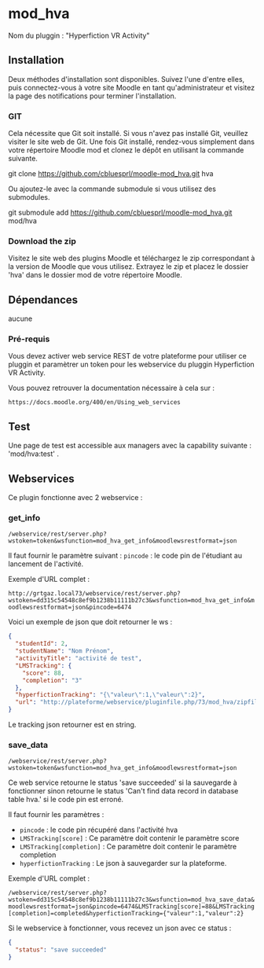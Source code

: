 # mod_hva

Nom du pluggin : "Hyperfiction VR Activity"

## Installation

Deux méthodes d'installation sont disponibles.
Suivez l'une d'entre elles, puis connectez-vous à votre site Moodle en tant qu'administrateur et visitez la page des notifications pour terminer l'installation.

### GIT

Cela nécessite que Git soit installé. Si vous n'avez pas installé Git, veuillez visiter le site web de Git.
Une fois Git installé, rendez-vous simplement dans votre répertoire Moodle mod et clonez le dépôt en utilisant la commande suivante.

git clone https://github.com/cbluesprl/moodle-mod_hva.git hva

Ou ajoutez-le avec la commande submodule si vous utilisez des submodules.

git submodule add https://github.com/cbluesprl/moodle-mod_hva.git mod/hva

### Download the zip

Visitez le site web des plugins Moodle et téléchargez le zip correspondant à la version de Moodle que vous utilisez. Extrayez le zip et placez le dossier 'hva' dans le dossier mod de votre répertoire Moodle.


## Dépendances

aucune

### Pré-requis

Vous devez activer web service REST de votre plateforme pour utiliser ce pluggin et paramètrer un token pour  les webservice du pluggin Hyperfiction VR Activity.

Vous pouvez retrouver la documentation nécessaire à cela sur :

`https://docs.moodle.org/400/en/Using_web_services`

## Test

Une page de test est accessible aux managers avec la capability suivante : 'mod/hva:test' .

## Webservices

Ce plugin fonctionne avec 2 webservice :  

### get_info 

`/webservice/rest/server.php?wstoken=token&wsfunction=mod_hva_get_info&moodlewsrestformat=json`

Il faut fournir le paramètre suivant :
`pincode` : le code pin de l'étudiant au lancement de l'activité.

Exemple d'URL complet :

`http://grtgaz.local73/webservice/rest/server.php?wstoken=dd315c54548c8ef9b1238b11111b27c3&wsfunction=mod_hva_get_info&moodlewsrestformat=json&pincode=6474`

Voici un exemple de json que doit retourner le ws :
```json
{
  "studentId": 2,
  "studentName": "Nom Prénom",
  "activityTitle": "activité de test",
  "LMSTracking": {
    "score": 88,
    "completion": "3"
  },
  "hyperfictionTracking": "{\"valeur\":1,\"valeur\":2}",
  "url": "http://plateforme/webservice/pluginfile.php/73/mod_hva/zipfile/1/nom_du_fichier.zip?token=dd315c54548c8ef9b1238b11111b27c3"
}
```

Le tracking json retourner est en string.

### save_data

`/webservice/rest/server.php?wstoken=token&wsfunction=mod_hva_get_info&moodlewsrestformat=json`

Ce web service retourne le status 'save succeeded' si la sauvegarde à fonctionner sinon retourne le status  'Can't find data record in database table hva.' si le code pin est erroné.

Il faut fournir les paramètres :

* `pincode` : le code pin récupéré dans l'activité hva
* `LMSTracking[score]` : Ce paramètre doit contenir le paramètre score 
* `LMSTracking[completion]` : Ce paramètre doit contenir le paramètre completion
* `hyperfictionTracking` : Le json à sauvegarder sur la plateforme.

Exemple d'URL complet :

`/webservice/rest/server.php?wstoken=dd315c54548c8ef9b1238b11111b27c3&wsfunction=mod_hva_save_data&moodlewsrestformat=json&pincode=6474&LMSTracking[score]=88&LMSTracking[completion]=completed&hyperfictionTracking={"valeur":1,"valeur":2}`

Si le webservice à fonctionner, vous recevez un json avec ce status :

```json
{
  "status": "save succeeded"
}
```

